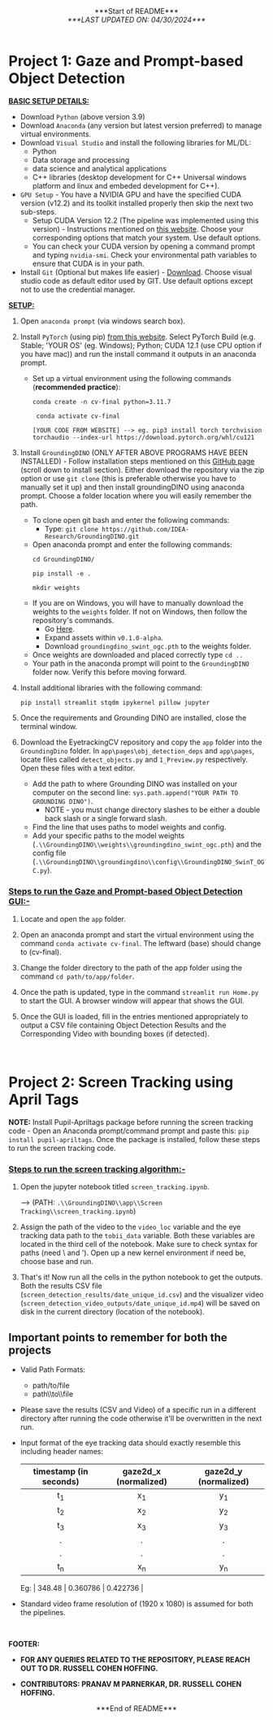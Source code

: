 <div style="text-align:center;">***Start of README***</div>
<div style="text-align:center;font-style: italic;">***LAST UPDATED ON: 04/30/2024***</div><br>

# Project 1: Gaze and Prompt-based Object Detection

<b><u>BASIC SETUP DETAILS:</u></b>

* Download `Python` (above version 3.9) 
* Download `Anaconda` (any version but latest version preferred) to manage virtual environments.
* Download `Visual Studio` and install the following libraries for ML/DL:
    - Python
    - Data storage and processing
    - data science and analytical applications
    - C++ libraries (desktop development for C++ Universal windows platform and linux and embeded development for C++).
* `GPU Setup` - You have a NVIDIA GPU and have the specified CUDA version (v12.2) and its toolkit installed properly then skip the next two sub-steps. 
    * Setup CUDA Version 12.2 (The pipeline was implemented using this version) - Instructions mentioned on <a href='https://developer.nvidia.com/cuda-12-2-0-download-archive?target_os=Windows&target_arch=x86_64&target_version=10&target_type=exe_local'>this website</a>. Choose your corresponding options that match your system. Use default options.
    * You can check your CUDA version by opening a command prompt and typing `nvidia-smi`. Check your environmental path variables to ensure that CUDA is in your path. 
* Install `Git` (Optional but makes life easier) - <a href='https://git-scm.com/'> Download</a>. Choose visual studio code as default editor used by GIT. Use default options except not to use the credential manager. 

<b><u>SETUP:</u></b>
 
1. Open `anaconda prompt` (via windows search box).

2. Install `PyTorch` (using pip) <a href='https://pytorch.org/'>from this website</a>. Select PyTorch Build (e.g. Stable; 'YOUR  OS' (eg. Windows); Python; CUDA 12.1 (use CPU option if you have mac)) and run the install command it outputs in an anaconda prompt. 
    - Set up a virtual environment using the following commands (<b>recommended practice</b>):
        ```
        conda create -n cv-final python=3.11.7

         conda activate cv-final
  
        [YOUR CODE FROM WEBSITE] --> eg. pip3 install torch torchvision torchaudio --index-url https://download.pytorch.org/whl/cu121

3.  Install `GroundingDINO` (ONLY AFTER ABOVE PROGRAMS HAVE BEEN INSTALLED) - Follow installation steps mentioned on this <a href='https://github.com/IDEA-Research/GroundingDINO'>GitHub page</a> (scroll down to install section). Either download the repository via the zip option or use `git clone` (this is preferable otherwise you have to manually set it up) and then install groundingDINO using anaconda prompt. Choose a folder location where you will easily remember the path. 
    - To clone open git bash and enter the following commands:
        - Type: `git clone https://github.com/IDEA-Research/GroundingDINO.git`
    - Open anaconda prompt and enter the following commands:
        ```
        cd GroundingDINO/

        pip install -e .
        
        mkdir weights
    - If you are on Windows, you will have to manually download the weights to the `weights` folder. If not on Windows, then follow the repository's commands. 
        - Go <a href='https://github.com/IDEA-Research/GroundingDINO/releases'>Here</a>.
        - Expand assets within `v0.1.0-alpha`.
        - Download `groundingdino_swint_ogc.pth` to the weights folder. 
    - Once weights are downloaded and placed correctly type `cd ..`
    - Your path in the anaconda prompt will point to the `GroundingDINO` folder now. Verify this before moving forward.
            
4. Install additional libraries with the following command:
    ```
    pip install streamlit stqdm ipykernel pillow jupyter
5. Once the requirements and Grounding DINO are installed, close the terminal window.

6.  Download the EyetrackingCV repository and copy the `app` folder into the `GroundingDino` folder. In `app\pages\obj_detection_deps` and `app\pages`, locate files called `detect_objects.py` and `1_Preview.py` respectively. Open these files with a text editor.
    * Add the path to where Grounding DINO was installed on your computer on the second line: `sys.path.append("YOUR PATH TO GROUNDING DINO")`. 
        * NOTE - you must change directory slashes to be either a double back slash or a single forward slash.   
    * Find the line that uses paths to model weights and config. 
    * Add your specific paths to the model weights (`.\\GroundingDINO\\weights\\groundingdino_swint_ogc.pth`) and the config file (`.\\GroundingDINO\\groundingdino\\config\\GroundingDINO_SwinT_OGC.py`).

### <u>Steps to run the Gaze and Prompt-based Object Detection GUI:-</u>

1.  Locate and open the `app` folder.

2.  Open an anaconda prompt and start the virtual environment using the command `conda activate cv-final`. The leftward (base) should change to (cv-final).

3.  Change the folder directory to the path of the app folder using the command `cd path/to/app/folder`. 

4.  Once the path is updated, type in the command `streamlit run Home.py` to start the GUI. A browser window will appear that shows the GUI. 

5.  Once the GUI is loaded, fill in the entries mentioned appropriately to output a CSV file containing Object Detection Results and the Corresponding Video with bounding boxes (if detected). 

<br>

# Project 2: Screen Tracking using April Tags

<b>NOTE:</b> Install Pupil-Apriltags package before running the screen tracking code - Open an Anaconda prompt/command prompt and paste this: `pip install pupil-apriltags`. Once the package is installed, follow these steps to run the screen tracking code. 

### <u>Steps to run the screen tracking algorithm:-</u>

1.  Open the jupyter notebook titled `screen_tracking.ipynb`. 
    
    --> (PATH: `.\\GroundingDINO\\app\\Screen Tracking\\screen_tracking.ipynb`)

2.  Assign the path of the video to the `video_loc` variable and the eye tracking data path to the `tobii_data` variable. Both these variables are located in the third cell of the notebook. Make sure to check syntax for paths (need \\ and '). Open up a new kernel environment if need be, choose base and run. 

3.  That's it! Now run all the cells in the python notebook to get the outputs. Both the results CSV file (`screen_detection_results/date_unique_id.csv`) and the visualizer video (`screen_detection_video_outputs/date_unique_id.mp4`) will be saved on disk in the current directory (location of the notebook).

## Important points to remember for both the projects

* Valid Path Formats:
    * path/to/file
    * path&#92;&#92;to&#92;&#92;file

* Please save the results (CSV and Video) of a specific run in a different directory after running the code otherwise it'll be overwritten in the next run.

* Input format of the eye tracking data should exactly resemble this including header names:

    | timestamp (in seconds) | gaze2d_x (normalized) | gaze2d_y (normalized) |
    |-----------------|-----------------|-----------------|
    | <center>t<sub>1</sub></center>    | <center>x<sub>1</sub></center>    | <center>y<sub>1</sub></center>    |
    | <center>t<sub>2</sub></center>    | <center>x<sub>2</sub></center>    | <center>y<sub>2</sub></center>    |
    | <center>t<sub>3</sub></center>    | <center>x<sub>3</sub></center>    | <center>y<sub>3</sub></center>    |
    | <center>.</center>    | <center>.</center>    | <center>.</center>    |
    | <center>.</center>    | <center>.</center>    | <center>.</center>   |
    | <center>t<sub>n</sub></center>    | <center>x<sub>n</sub></center>    | <center>y<sub>n</sub></center>    |

    Eg: | 348.48    | 0.360786    | 0.422736    |

* Standard video frame resolution of (1920 x 1080) is assumed for both the pipelines.

<br>

<b>FOOTER:</b>

* <b>FOR ANY QUERIES RELATED TO THE REPOSITORY, PLEASE REACH OUT TO DR. RUSSELL COHEN HOFFING.</b>

* <b>CONTRIBUTORS: PRANAV M PARNERKAR, DR. RUSSELL COHEN HOFFING.</b>

<div style="text-align:center;">***End of README***</div> 